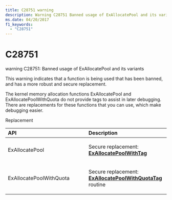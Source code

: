 ```yaml
---
title: C28751 warning
description: Warning C28751 Banned usage of ExAllocatePool and its variants.
ms.date: 04/20/2017
f1_keywords: 
  - "C28751"
---
```


# C28751


warning C28751: Banned usage of ExAllocatePool and its variants

This warning indicates that a function is being used that has been banned, and has a more robust and secure replacement.

The kernel memory allocation functions ExAllocatePool and ExAllocatePoolWithQuota do not provide tags to assist in later debugging. There are replacements for these functions that you can use, which make debugging easier.

Replacement

<table>
<colgroup>
<col width="50%" />
<col width="50%" />
</colgroup>
<thead>
<tr class="header">
<th align="left">API</th>
<th align="left">Description</th>
</tr>
</thead>
<tbody>
<tr class="odd">
<td align="left"><p><span id="ExAllocatePool"></span><span id="exallocatepool"></span><span id="EXALLOCATEPOOL"></span>ExAllocatePool</p></td>
<td align="left"><p>Secure replacement: <a href="/windows-hardware/drivers/ddi/wdm/nf-wdm-exallocatepoolwithtag" data-raw-source="[&lt;strong&gt;ExAllocatePoolWithTag&lt;/strong&gt;](/windows-hardware/drivers/ddi/wdm/nf-wdm-exallocatepoolwithtag)"><strong>ExAllocatePoolWithTag</strong></a></p></td>
</tr>
<tr class="even">
<td align="left"><p><span id="ExAllocatePoolWithQuota"></span><span id="exallocatepoolwithquota"></span><span id="EXALLOCATEPOOLWITHQUOTA"></span>ExAllocatePoolWithQuota</p></td>
<td align="left"><p>Secure replacement: <a href="/windows-hardware/drivers/ddi/wdm/nf-wdm-exallocatepoolwithquotatag" data-raw-source="[&lt;strong&gt;ExAllocatePoolWithQuotaTag&lt;/strong&gt;](/windows-hardware/drivers/ddi/wdm/nf-wdm-exallocatepoolwithquotatag)"><strong>ExAllocatePoolWithQuotaTag</strong></a> routine</p></td>
</tr>
</tbody>
</table>

 

